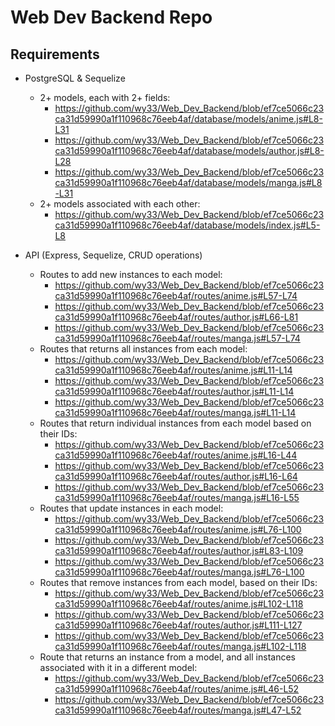 # Web Dev Backend Repo

## Requirements

- PostgreSQL & Sequelize
  - 2+ models, each with 2+ fields:
    - https://github.com/wy33/Web_Dev_Backend/blob/ef7ce5066c23ca31d59990a1f110968c76eeb4af/database/models/anime.js#L8-L31
    - https://github.com/wy33/Web_Dev_Backend/blob/ef7ce5066c23ca31d59990a1f110968c76eeb4af/database/models/author.js#L8-L28
    - https://github.com/wy33/Web_Dev_Backend/blob/ef7ce5066c23ca31d59990a1f110968c76eeb4af/database/models/manga.js#L8-L31
  - 2+ models associated with each other:
    - https://github.com/wy33/Web_Dev_Backend/blob/ef7ce5066c23ca31d59990a1f110968c76eeb4af/database/models/index.js#L5-L8

- API (Express, Sequelize, CRUD operations)
  - Routes to add new instances to each model:
    - https://github.com/wy33/Web_Dev_Backend/blob/ef7ce5066c23ca31d59990a1f110968c76eeb4af/routes/anime.js#L57-L74
    - https://github.com/wy33/Web_Dev_Backend/blob/ef7ce5066c23ca31d59990a1f110968c76eeb4af/routes/author.js#L66-L81
    - https://github.com/wy33/Web_Dev_Backend/blob/ef7ce5066c23ca31d59990a1f110968c76eeb4af/routes/manga.js#L57-L74
  - Routes that returns all instances from each model:
    - https://github.com/wy33/Web_Dev_Backend/blob/ef7ce5066c23ca31d59990a1f110968c76eeb4af/routes/anime.js#L11-L14
    - https://github.com/wy33/Web_Dev_Backend/blob/ef7ce5066c23ca31d59990a1f110968c76eeb4af/routes/author.js#L11-L14
    - https://github.com/wy33/Web_Dev_Backend/blob/ef7ce5066c23ca31d59990a1f110968c76eeb4af/routes/manga.js#L11-L14
  - Routes that return individual instances from each model based on their IDs:
    - https://github.com/wy33/Web_Dev_Backend/blob/ef7ce5066c23ca31d59990a1f110968c76eeb4af/routes/anime.js#L16-L44
    - https://github.com/wy33/Web_Dev_Backend/blob/ef7ce5066c23ca31d59990a1f110968c76eeb4af/routes/author.js#L16-L64
    - https://github.com/wy33/Web_Dev_Backend/blob/ef7ce5066c23ca31d59990a1f110968c76eeb4af/routes/manga.js#L16-L55
  - Routes that update instances in each model:
    - https://github.com/wy33/Web_Dev_Backend/blob/ef7ce5066c23ca31d59990a1f110968c76eeb4af/routes/anime.js#L76-L100
    - https://github.com/wy33/Web_Dev_Backend/blob/ef7ce5066c23ca31d59990a1f110968c76eeb4af/routes/author.js#L83-L109
    - https://github.com/wy33/Web_Dev_Backend/blob/ef7ce5066c23ca31d59990a1f110968c76eeb4af/routes/manga.js#L76-L100
  - Routes that remove instances from each model, based on their IDs:
    - https://github.com/wy33/Web_Dev_Backend/blob/ef7ce5066c23ca31d59990a1f110968c76eeb4af/routes/anime.js#L102-L118
    - https://github.com/wy33/Web_Dev_Backend/blob/ef7ce5066c23ca31d59990a1f110968c76eeb4af/routes/author.js#L111-L127
    - https://github.com/wy33/Web_Dev_Backend/blob/ef7ce5066c23ca31d59990a1f110968c76eeb4af/routes/manga.js#L102-L118
  - Route that returns an instance from a model, and all instances associated with it in a different model:
    - https://github.com/wy33/Web_Dev_Backend/blob/ef7ce5066c23ca31d59990a1f110968c76eeb4af/routes/anime.js#L46-L52
    - https://github.com/wy33/Web_Dev_Backend/blob/ef7ce5066c23ca31d59990a1f110968c76eeb4af/routes/manga.js#L47-L52

